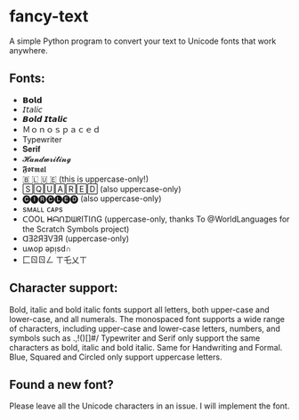 # fancy-text
A simple Python program to convert your text to Unicode fonts that work anywhere. 

## Fonts:
- 𝗕𝗼𝗹𝗱
- 𝘐𝘵𝘢𝘭𝘪𝘤
- 𝘽𝙤𝙡𝙙 𝙄𝙩𝙖𝙡𝙞𝙘
- Ｍｏｎｏｓｐａｃｅｄ
- Typewriter
- 𝐒𝐞𝐫𝐢𝐟
- 𝓗𝓪𝓷𝓭𝔀𝓻𝓲𝓽𝓲𝓷𝓰
- 𝕱𝖔𝖗𝖒𝖆𝖑
- 🇧 🇱 🇺 🇪 (this is uppercase-only!)
- 🅂🅀🅄🄰🅁🄴🄳 (also uppercase-only)
- 🅒🅘🅡🅒🅛🅔🅓 (also uppercase-only)
- sᴍᴀʟʟ ᴄᴀᴘs
- ᑕOOᒪ ᕼᗩᑎᗪᗯᖇITIᑎG (uppercase-only, thanks To @WorldLanguages for the Scratch Symbols project)
- ᗡƎƧЯƎVƎЯ (uppercase-only)
- uʍop ǝpᴉsd∩
- 匚ㄖㄖㄥ ㄒ乇乂ㄒ



## Character support:
Bold, italic and bold italic fonts support all letters, both upper-case and lower-case, and all numerals.
The monospaced font supports a wide range of characters, including upper-case and lower-case letters, numbers, and symbols such as .,!()[]#/
Typewriter and Serif only support the same characters as bold, italic and bold italic. Same for Handwriting and Formal.
Blue, Squared and Circled only support uppercase letters.


## Found a new font?
Please leave all the Unicode characters in an issue. I will implement the font. 
